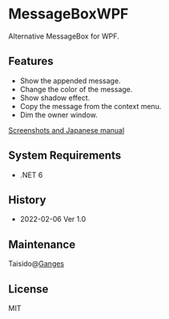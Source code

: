 ﻿# MessageBoxWPF
Alternative MessageBox for WPF.

## Features
- Show the appended message.
- Change the color of the message.
- Show shadow effect.
- Copy the message from the context menu.
- Dim the owner window.

[Screenshots and Japanese manual](https://qiita.com/hiro_t/items/5a2637179d6f580738de/)

## System Requirements
- .NET 6

## History
- 2022-02-06 Ver 1.0

## Maintenance
Taisido@[Ganges](https://ganges.pro/)

## License
MIT